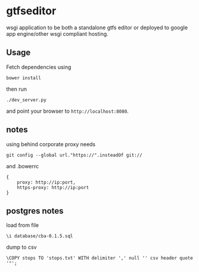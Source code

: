 gtfseditor
==========

wsgi application to be both a standalone gtfs editor or deployed to google app engine/other wsgi compliant hosting.


Usage
-----

Fetch dependencies using

	bower install

then run

	./dev_server.py

and point your browser to `http://localhost:8080`.

notes
-----
using behind corporate proxy needs

	git config --global url."https://".insteadOf git://

and .bowerrc

	{
		proxy: http://ip:port,
		https-proxy: http://ip:port
	}

postgres notes
---------------

load from file
	
	\i database/cba-0.1.5.sql

dump to csv

	\COPY stops TO 'stops.txt' WITH delimiter ',' null '' csv header quote '"';
